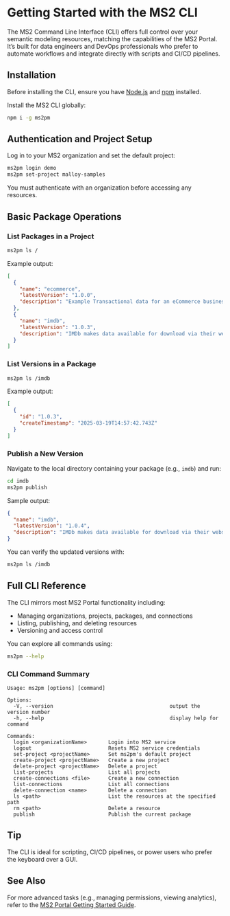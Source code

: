 # Getting Started with the MS2 CLI

The MS2 Command Line Interface (CLI) offers full control over your semantic modeling resources, matching the capabilities of the MS2 Portal. It’s built for data engineers and DevOps professionals who prefer to automate workflows and integrate directly with scripts and CI/CD pipelines.

## Installation

Before installing the CLI, ensure you have [Node.js](https://nodejs.org/) and [npm](https://www.npmjs.com/) installed.

Install the MS2 CLI globally:

```bash
npm i -g ms2pm
```

## Authentication and Project Setup

Log in to your MS2 organization and set the default project:

```bash
ms2pm login demo
ms2pm set-project malloy-samples
```

You must authenticate with an organization before accessing any resources.

## Basic Package Operations

### List Packages in a Project

```bash
ms2pm ls /
```

Example output:

```json
[
  {
    "name": "ecommerce",
    "latestVersion": "1.0.0",
    "description": "Example Transactional data for an eCommerce business"
  },
  {
    "name": "imdb",
    "latestVersion": "1.0.3",
    "description": "IMDb makes data available for download via their website. Used with permission..."
  }
]
```

### List Versions in a Package

```bash
ms2pm ls /imdb
```

Example output:

```json
[
  {
    "id": "1.0.3",
    "createTimestamp": "2025-03-19T14:57:42.743Z"
  }
]
```

### Publish a New Version

Navigate to the local directory containing your package (e.g., `imdb`) and run:

```bash
cd imdb
ms2pm publish
```

Sample output:

```json
{
  "name": "imdb",
  "latestVersion": "1.0.4",
  "description": "IMDb makes data available for download via their website. Used with permission..."
}
```

You can verify the updated versions with:

```bash
ms2pm ls /imdb
```

## Full CLI Reference

The CLI mirrors most MS2 Portal functionality including:

- Managing organizations, projects, packages, and connections
- Listing, publishing, and deleting resources
- Versioning and access control

You can explore all commands using:

```bash
ms2pm --help
```

### CLI Command Summary

```text
Usage: ms2pm [options] [command]

Options:
  -V, --version                                      output the version number
  -h, --help                                         display help for command

Commands:
  login <organizationName>       Login into MS2 service
  logout                         Resets MS2 service credentials
  set-project <projectName>      Set ms2pm's default project
  create-project <projectName>   Create a new project
  delete-project <projectName>   Delete a project
  list-projects                  List all projects
  create-connections <file>      Create a new connection
  list-connections               List all connections
  delete-connection <name>       Delete a connection
  ls <path>                      List the resources at the specified path
  rm <path>                      Delete a resource
  publish                        Publish the current package
```

## Tip

The CLI is ideal for scripting, CI/CD pipelines, or power users who prefer the keyboard over a GUI.

## See Also

For more advanced tasks (e.g., managing permissions, viewing analytics), refer to the [MS2 Portal Getting Started Guide](./ms2-portal.md).
